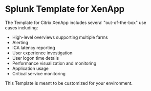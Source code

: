 Splunk Template for XenApp
==========================

The Template for Citrix XenApp includes several "out-of-the-box" use cases including:

* High-level overviews supporting multiple farms
* Alerting
* ICA latency reporting
* User experience investigation
* User logon time details
* Performance visualization and monitoring
* Application usage
* Critical service monitoring

This Template is meant to be customized for your environment.
